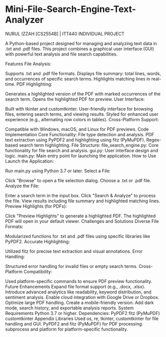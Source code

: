 # Mini-File-Search-Engine-Text-Analyzer
NURUL IZZAH [CS2554B] |
ITT440 INDIVIDUAL PROJECT 


A Python-based project designed for managing and analyzing text data in .txt and .pdf files. This project combines a graphical user interface (GUI) with powerful text analysis and file search capabilities.

Features
File Analysis:

Supports .txt and .pdf file formats.
Displays file summary: total lines, words, and occurrences of specific search terms.
Highlights matching lines in real-time.
PDF Highlighting:

Generates a highlighted version of the PDF with marked occurrences of the search term.
Opens the highlighted PDF for preview.
User Interface:

Built with tkinter and customtkinter.
User-friendly interface for browsing files, entering search terms, and viewing results.
Styled for enhanced user experience (e.g., alternating row colors in tables).
Cross-Platform Support:

Compatible with Windows, macOS, and Linux for PDF previews.
Code Implementation
Core Functionality:
File type detection and analysis.
PDF text extraction using PyPDF2 and highlighting using fitz (PyMuPDF).
Regex-based search term highlighting.
File Structure:
file_search_engine.py: Core functionality for file search and analysis.
gui.py: User interface design and logic.
main.py: Main entry point for launching the application.
How to Use
Launch the Application:

Run main.py using Python 3.7 or later.
Select a File:

Click "Browse" to open a file selection dialog.
Choose a .txt or .pdf file.
Analyze the File:

Enter a search term in the input box.
Click "Search & Analyze" to process the file.
View results including file summary and highlighted matching lines.
Preview Highlights (for PDFs):

Click "Preview Highlights" to generate a highlighted PDF.
The highlighted PDF will open in your default viewer.
Challenges and Solutions
Diverse File Formats:

Modularized functions for .txt and .pdf files using specific libraries like PyPDF2.
Accurate Highlighting:

Utilized fitz for precise text extraction and visual annotations.
Error Handling:

Structured error handling for invalid files or empty search terms.
Cross-Platform Compatibility:

Used platform-specific commands to ensure PDF preview functionality.
Future Enhancements
Expand file format support (e.g., .docx, .xlsx).
Introduce advanced analytics like readability, keyword distribution, and sentiment analysis.
Enable cloud integration with Google Drive or Dropbox.
Optimize large PDF handling.
Create a mobile-friendly version.
Add dark mode, search history, and exportable analysis reports.
System Requirements
Python 3.7 or higher.
Dependencies:
PyPDF2
fitz (PyMuPDF)
customtkinter
Appendix
Libraries Used
os, re, tkinter, customtkinter for file handling and GUI.
PyPDF2 and fitz (PyMuPDF) for PDF processing.
subprocess and platform for platform-specific functionality.
